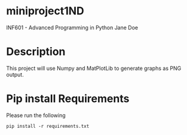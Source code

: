 # miniproject1ND

 INF601 - Advanced Programming in Python
 Jane Doe

# Description
This project will use Numpy and MatPlotLib 
to generate graphs as PNG output.

# Pip install Requirements
Please run the following 
```
pip install -r requirements.txt
```